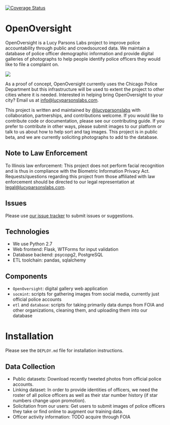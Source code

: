 [![Coverage Status](https://coveralls.io/repos/github/scuerda/OpenOversight/badge.svg?branch=generate-test-data)](https://coveralls.io/github/scuerda/OpenOversight?branch=generate-test-data)

# OpenOversight

OpenOversight is a Lucy Parsons Labs project to improve police accountability through public and crowdsourced data. We maintain a database of police officer demographic information and provide digital galleries of photographs to help people identify police officers they would like to file a complaint on.

![](docs/img/updated_gallery.png)

As a proof of concept, OpenOversight currently uses the Chicago Police Department but this infrastructure will be used to extent the project to other cities where it is needed. Interested in helping bring OpenOversight to your city? Email us at [info@lucyparsonslabs.com](mailto:info@lucyparsonslabs.com).  

This project is written and maintained by [@lucyparsonslabs](https://twitter.com/lucyparsonslabs.com) with collaboration, partnerships, and contributions welcome. If you would like to contribute code or documentation, please see our contributing guide. If you prefer to contribute in other ways, please submit images to our platform or talk to us about how to help sort and tag images. This project is in public beta, and we are currently soliciting photographs to add to the database.

## Note to Law Enforcement

To Illinois law enforcement: This project does not perform facial recognition and is thus in compliance with the Biometric Information Privacy Act. Requests/questions regarding this project from those affiliated with law enforcement should be directed to our legal representation at [legal@lucyparsonslabs.com](mailto:legal@lucyparsonslabs.com).

## Issues

Please use [our issue tracker](https://github.com/lucyparsons/OpenOversight//issues/new) to submit issues or suggestions. 

## Technologies 

 * We use Python 2.7
 * Web frontend: Flask, WTForms for input validation
 * Database backend: psycopg2, PostgreSQL
 * ETL toolchain: pandas, sqlalchemy

## Components

* `OpenOversight`: digital gallery web application 
* `socmint`: scripts for gathering images from social media, currently just official police accounts
* `etl` and `database`: scripts for taking primarily data dumps from FOIA and other organizations, cleaning them, and uploading them into our database

# Installation

Please see the `DEPLOY.md` file for installation instructions.

## Data Collection

* Public datasets: Download recently tweeted photos from official police accounts. 
* Linking dataset: In order to provide identities of officers, we need the roster of all police officers as well as their star number history (if star numbers change upon promotion). 
* Solicitation from our users: Get users to submit images of police officers they take or find online to augment our training data.
* Officer activity information: TODO acquire through FOIA
